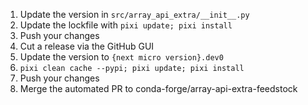 1. Update the version in `src/array_api_extra/__init__.py`
2. Update the lockfile with `pixi update; pixi install`
3. Push your changes
4. Cut a release via the GitHub GUI
5. Update the version to `{next micro version}.dev0`
6. `pixi clean cache --pypi; pixi update; pixi install`
7. Push your changes
8. Merge the automated PR to conda-forge/array-api-extra-feedstock
